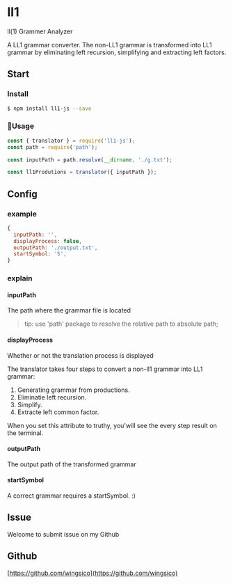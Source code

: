 # ll1

ll(1) Grammer Analyzer

A LL1 grammar converter. The non-LL1 grammar is transformed into LL1 grammar by eliminating left recursion, simplifying and extracting left factors.

## Start

### Install

```bash
$ npm install ll1-js --save
```

### Usage

```js
const { translator } = require('ll1-js');
const path = require('path');

const inputPath = path.resolve(__dirname, './g.txt');

const ll1Produtions = translator({ inputPath });
```

## Config

### example
```js
{
  inputPath: '',
  displayProcess: false,
  outputPath: './output.txt',
  startSymbol: 'S',
}
```

### explain

#### inputPath

The path where the grammar file is located

> tip: use 'path' package to resolve the relative path to absolute path;

#### displayProcess

Whether or not the translation process is displayed

The translator takes four steps to convert a non-ll1 grammar into LL1 grammar:

  1. Generating grammar from productions.
  2. Eliminatie left recursion.
  3. Simplify.
  4. Extracte left common factor.

When you set this attribute to truthy, you'will see the every step result on the terminal.

#### outputPath

The output path of the transformed grammar

#### startSymbol

A correct grammar requires a startSymbol. :)


## Issue

Welcome to submit issue on my Github

## Github

[https://github.com/wingsico](https://github.com/wingsico)
